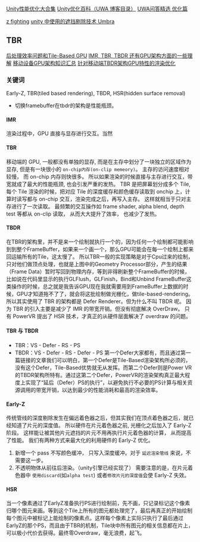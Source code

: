 [Unity性能优化大合集](https://blog.uwa4d.com/archives/allinone.html)
[Unity优化百科（UWA 博客目录）](https://blog.uwa4d.com/archives/Index.html)
[UWA问答精选 优化篇](https://blog.uwa4d.com/archives/TechSharing_uwa2019.html)


[z fighting](3D渲染中的Z-fighting现象)
[unity 中使用的遮挡剔除技术 Umbra](https://www.cnblogs.com/umbra/archive/2012/07/31/2617456.html)

## TBR
[后处理效率问题和Tile-Based GPU](https://zhuanlan.zhihu.com/p/135285010)
[IMR, TBR, TBDR 还有GPU架构方面的一些理解](https://zhuanlan.zhihu.com/p/259760974)
[移动设备GPU架构知识汇总](https://zhuanlan.zhihu.com/p/112120206)
[针对移动端TBDR架构GPU特性的渲染优化](https://gameinstitute.qq.com/community/detail/123220)

### 关键词
Early-Z, TBR(tiled based rendering), TBDR, HSR(hidden surface removal)
+ 切换framebuffer在tbdr的架构是性能瓶颈。
#### IMR
渲染过程中，GPU 直接与显存进行交互。当然
#### TBR
移动端的 GPU, 一般都没有单独的显存, 而是在主存中划分了一块独立的区域作为显存, 但是有一块很小的 `on-chip内存(on-clip memeory)`。
主存的访问速度相对较慢， 而 on-chip 内存则快很多。 所以如果渲染的时候直接与主存进行交互，带宽就成了最大的性能瓶颈, 也会引发严重的发热。
TBR 是把屏幕划分成多个 Tile, 每个 Tile 渲染的时候，把对应 Tile 的深度缓存和颜色缓存读取到 onchip 上，计算时读写都与 on-chip 交互，渲染完成之后，再写入主存。
这样就相当于只对主存进行了一次读取。 最频繁的交互操作如 frame shader, alpha blend, depth test 等都从 on-clip 读取， 从而大大提升了效率， 也减少了发热。
#### TBDR
在TBR的架构里，并不是来一个绘制就执行一个的，因为任何一个绘制都可能影响到到整个FrameBuffer，如果来一个画一个，那么GPU可能会在每一个绘制上都来回运输所有的Tile，这太慢了。
所以TBR一般的实现策略是对于Cpu过来的绘制，只对他们做顶点处理，也就是上图中的Geometry Processor部分，产生的结果（Frame Data）暂时写回到物理内存，等到非得刷新整个FrameBuffer的时候，比如说在代码里显示的执行GLFlush，GLFinish，Bind和Unbind FrameBuffer这类操作的时候，总之就是我告诉GPU现在我就需要用到FrameBuffer上数据的时候，GPU才知道拖不了了，就会将这批绘制做光栅化，做tile-based-rendering。
所以其实使用了 TBR 的架构都是 Defer Renderer。但为什么不叫 TBDR 呢。
因为 TBR 的引入主要是减少了 IMR 的带宽开销。但没有彻底解决 OverDraw。
只有 PowerVR 提出了 HSR 技术，才真正的从硬件层面解决了 overdraw 的问题。

#### TBR 与 TBDR
+ TBR：VS - Defer - RS - PS
+ TBDR：VS - Defer - RS - Defer - PS
第一个Defer大家都有，而且通过第一篇链接的文章我们可以明白，第一个Defer是Tile-Based渲染架构所必须的，没有这个Defer，Tile-Based优势就无从发挥。而第二个Defer则是Power VR的TBDR架构所特有。通过这第二个Defer，PowerVR的渲染架构真正最大程度上实现了“延后（Defer）PS的执行”，以避免执行不必要的PS计算与相关资源调用的带宽开销，以达到最少的性能消耗和最高的渲染效率。

#### Early-Z
传统管线的深度剔除发生在偏远着色器之后，但其实我们在顶点着色器之后，就已经知道了片元的深度值。 所以硬件在片元着色器之前, 光栅化之后加入了 Early-Z 阶段。
这样能让被其他片元遮挡的片元不用再执行片元着色器的计算， 从而提高了性能。
我们有两种方式来最大化的利用硬件的 Early-Z 优化。
1. 新增一个 pass 不写颜色缓冲， 只写入深度缓冲。对于 `延迟渲染管线` 来说，不需要这一步。
2. 不透明物体从前往后渲染。（unity引擎已经实现了）
需要注意的是，在片元着色器中 `使用discard`(如`alpha test`) 或者`修改片元的深度值`会使 Early-Z 失效。

#### HSR
当一个像素通过了EarlyZ准备执行PS进行绘制前，先不画，只记录标记这个像素归哪个图元来画。等到这个Tile上所有的图元都处理完了，最后再真正的开始绘制每个图元中被标记上能绘制的像素点。这样每个像素上实际只执行了最后通过EarlyZ的那个PS，而且由于TBR的机制，Tile块中所有图元的相关信息都在片上，可以极小代价去获得。最终零Overdraw，毫无浪费，起飞。
